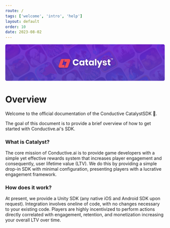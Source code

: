```yaml
---
route: /
tags: ['welcome', 'intro', 'help']
layout: default
order: 10
date: 2023-08-02
---
```

![](https://github.com/conductiveai/catalyst-unity-sdk/blob/main/.github/banner.png?raw=true)

# Overview

Welcome to the official documentation of the Conductive CatalystSDK 👋.

The goal of this document is to provide a brief overview of how to get started with Conductive.ai's SDK.

### What is Catalyst?

The core mission of Conductive.ai is to provide game developers with a simple yet effective rewards system that increases player engagement and consequently, user lifetime value (LTV). We do this by providing a simple drop-in SDK with minimal configuration, presenting players with a lucrative engagement framework.

### How does it work?

At present, we provide a Unity SDK (any native iOS and Android SDK upon request). Integration involves oneline of code, with no changes necessary to your existing code. Players are highly incentivized to perform actions directly correlated with engagement, retention, and monetization increasing your overall LTV over time.
